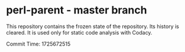 # perl-parent - master branch

This repository contains the frozen state of the repository.
Its history is cleared. It is used only for static code
analysis with Codacy.

Commit Time: 1725672515